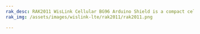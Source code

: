 ```yaml
---
rak_desc: RAK2011 WisLink Cellular BG96 Arduino Shield is a compact cellular communications module that supports Low-Power Wide-Area (LPWA) technology for networking Internet-of-Things (IoT) devices. It can simultaneously support 2G, 4G/LTE, NB-IoT, and GPS, with an additional feature of Voice-over-LTE (VoLTE) for high definition (HD) and uninterrupted voice calls.
rak_img: /assets/images/wislink-lte/rak2011/rak2011.png

---
```


<rk-redirect to="/Product-Categories/WisLink/RAK2011/Overview/" />